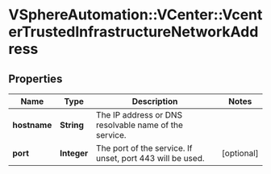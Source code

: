 # VSphereAutomation::VCenter::VcenterTrustedInfrastructureNetworkAddress

## Properties
Name | Type | Description | Notes
------------ | ------------- | ------------- | -------------
**hostname** | **String** | The IP address or DNS resolvable name of the service. | 
**port** | **Integer** | The port of the service. If unset, port 443 will be used. | [optional] 


